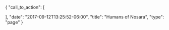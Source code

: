 {
  "call_to_action": [

  ],
  "date": "2017-09-12T13:25:52-06:00",
  "title": "Humans of Nosara",
  "type": "page"
}
